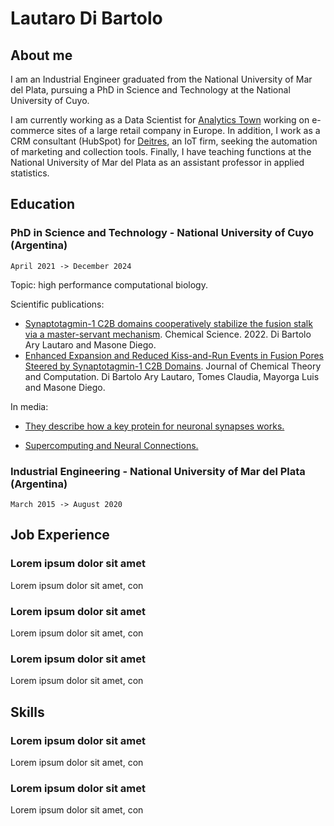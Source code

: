 # Lautaro Di Bartolo

## About me

I am an Industrial Engineer graduated from the National University of Mar del Plata, pursuing a PhD in Science and Technology at the National University of Cuyo.

I am currently working as a Data Scientist for [Analytics Town](https://www.analyticstown.com/en/home/) working on e-commerce sites of a large retail company in Europe. In addition, I work as a CRM consultant (HubSpot) for [Deitres](https://www.deitres.com), an IoT firm, seeking the automation of marketing and collection tools. Finally, I have teaching functions at the National University of Mar del Plata as an assistant professor in applied statistics.

## Education

### PhD in Science and Technology - National University of Cuyo (Argentina)

`April 2021 -> December 2024`

Topic: high performance computational biology.

Scientific publications:
* [Synaptotagmin-1 C2B domains cooperatively stabilize the fusion stalk via a master-servant mechanism](https://pubs.rsc.org/en/content/articlehtml/2022/sc/d1sc06711g). Chemical Science. 2022. Di Bartolo Ary Lautaro and Masone Diego.
* [Enhanced Expansion and Reduced Kiss-and-Run Events in Fusion Pores Steered by Synaptotagmin-1 C2B Domains](https://pubs.acs.org/doi/abs/10.1021/acs.jctc.2c00424). Journal of Chemical Theory and Computation. Di Bartolo Ary Lautaro, Tomes Claudia, Mayorga Luis and Masone Diego.

In media:
* [They describe how a key protein for neuronal synapses works.](https://www.uncuyo.edu.ar/prensa/ciencia-argentina-describen-como-funda-una-proteina-key-para-la-sinapsis-neuronal23)

* [Supercomputing and Neural Connections.](https://ccad.unc.edu.ar/2022/03/29/serafin-supercomputacion-y-conexiones-neuronales/)

### Industrial Engineering - National University of Mar del Plata (Argentina)

`March 2015 -> August 2020` 

## Job Experience

### Lorem ipsum dolor sit amet

Lorem ipsum dolor sit amet, con

### Lorem ipsum dolor sit amet

Lorem ipsum dolor sit amet, con

### Lorem ipsum dolor sit amet

Lorem ipsum dolor sit amet, con

## Skills

### Lorem ipsum dolor sit amet

Lorem ipsum dolor sit amet, con

### Lorem ipsum dolor sit amet

Lorem ipsum dolor sit amet, con
